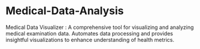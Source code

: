 # Medical-Data-Analysis
Medical Data Visualizer : A comprehensive tool for visualizing and analyzing medical examination data. Automates data processing and provides insightful visualizations to enhance understanding of health metrics.
